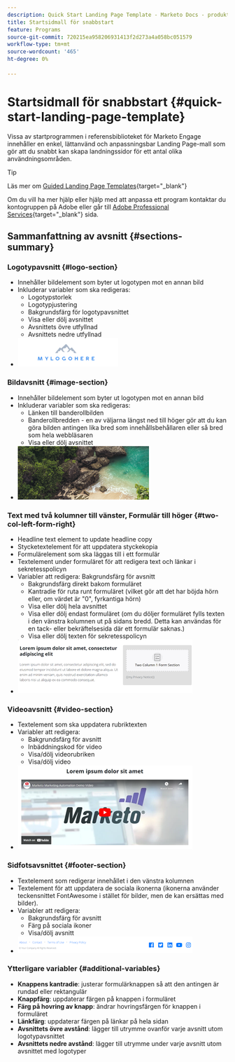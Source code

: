 ```yaml
---
description: Quick Start Landing Page Template - Marketo Docs - produktdokumentation
title: Startsidmall för snabbstart
feature: Programs
source-git-commit: 720215ea958206931413f2d273a4a058bc051579
workflow-type: tm+mt
source-wordcount: '465'
ht-degree: 0%

---
```


# Startsidmall för snabbstart {#quick-start-landing-page-template}

Vissa av startprogrammen i referensbiblioteket för Marketo Engage innehåller en enkel, lättanvänd och anpassningsbar Landing Page-mall som gör att du snabbt kan skapa landningssidor för ett antal olika användningsområden.

>[!TIP]
>
>Läs mer om [Guided Landing Page Templates](/help/marketo/product-docs/demand-generation/landing-pages/landing-page-templates/create-a-guided-landing-page-template.md){target="_blank"}

Om du vill ha mer hjälp eller hjälp med att anpassa ett program kontaktar du kontogruppen på Adobe eller går till [Adobe Professional Services](https://business.adobe.com/customers/consulting-services/main.html){target="_blank"} sida.

## Sammanfattning av avsnitt {#sections-summary}

### Logotypavsnitt {#logo-section}

* Innehåller bildelement som byter ut logotypen mot en annan bild
* Inkluderar variabler som ska redigeras:
   * Logotypstorlek
   * Logotypjustering
   * Bakgrundsfärg för logotypavsnittet
   * Visa eller dölj avsnittet
   * Avsnittets övre utfyllnad
   * Avsnittets nedre utfyllnad
* ![](assets/quick-start-landing-page-template-1.png)

### Bildavsnitt {#image-section}

* Innehåller bildelement som byter ut logotypen mot en annan bild
* Inkluderar variabler som ska redigeras:
   * Länken till banderollbilden
   * Banderollbredden - en av väljarna längst ned till höger gör att du kan göra bilden antingen lika bred som innehållsbehållaren eller så bred som hela webbläsaren
   * Visa eller dölj avsnittet
* ![](assets/quick-start-landing-page-template-2.png)

### Text med två kolumner till vänster, Formulär till höger {#two-col-left-form-right}

* Headline text element to update headline copy
* Stycketextelement för att uppdatera styckekopia
* Formulärelement som ska läggas till i ett formulär
* Textelement under formuläret för att redigera text och länkar i sekretesspolicyn
* Variabler att redigera: Bakgrundsfärg för avsnitt
   * Bakgrundsfärg direkt bakom formuläret
   * Kantradie för ruta runt formuläret (vilket gör att det har böjda hörn eller, om värdet är &quot;0&quot;, fyrkantiga hörn)
   * Visa eller dölj hela avsnittet
   * Visa eller dölj endast formuläret (om du döljer formuläret fylls texten i den vänstra kolumnen ut på sidans bredd. Detta kan användas för en tack- eller bekräftelsesida där ett formulär saknas.)
   * Visa eller dölj texten för sekretesspolicyn
* ![](assets/quick-start-landing-page-template-3.png)

### Videoavsnitt {#video-section}

* Textelement som ska uppdatera rubriktexten
* Variabler att redigera:
   * Bakgrundsfärg för avsnitt
   * Inbäddningskod för video
   * Visa/dölj videorubriken
   * Visa/dölj video
* ![](assets/quick-start-landing-page-template-4.png)

### Sidfotsavsnittet {#footer-section}

* Textelement som redigerar innehållet i den vänstra kolumnen
* Textelement för att uppdatera de sociala ikonerna (ikonerna använder teckensnittet FontAwesome i stället för bilder, men de kan ersättas med bilder).
* Variabler att redigera:
   * Bakgrundsfärg för avsnitt
   * Färg på sociala ikoner
   * Visa/dölj avsnitt
* ![](assets/quick-start-landing-page-template-5.png)

### Ytterligare variabler {#additional-variables}

* **Knappens kantradie**: justerar formulärknappen så att den antingen är rundad eller rektangulär
* **Knappfärg**: uppdaterar färgen på knappen i formuläret
* **Färg på hovring av knapp**: ändrar hovringsfärgen för knappen i formuläret
* **Länkfärg**: uppdaterar färgen på länkar på hela sidan
* **Avsnittets övre avstånd**: lägger till utrymme ovanför varje avsnitt utom logotypavsnittet
* **Avsnittets nedre avstånd**: lägger till utrymme under varje avsnitt utom avsnittet med logotyper
